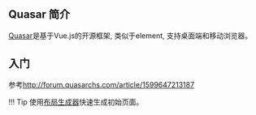 ## Quasar 简介

[Quasar](http://www.quasarchs.com/)是基于Vue.js的开源框架, 类似于element, 支持桌面端和移动浏览器。

## 入门

参考<http://forum.quasarchs.com/article/1599647213187>

!!! Tip
    使用[布局生成器](http://www.quasarchs.com/layout-builder/)快速生成初始页面。